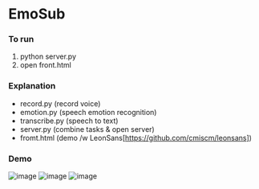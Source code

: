 # EmoSub

### To run
1. python server.py
2. open front.html

### Explanation
- record.py (record voice)
- emotion.py (speech emotion recognition)
- transcribe.py (speech to text)
- server.py (combine tasks & open server)
- fromt.html (demo /w LeonSans[https://github.com/cmiscm/leonsans])

### Demo
![image](https://github.com/taeyoung-ko/EmoSub/assets/80334803/885c2466-f155-4dc7-b253-622e9d8ffdc9)
![image](https://github.com/taeyoung-ko/EmoSub/assets/80334803/932d10e0-35c4-4f5b-83d3-7b5d99f6391b)
![image](https://github.com/taeyoung-ko/EmoSub/assets/80334803/3cac5eb5-7895-4de7-85ed-6b074fe77b5f)
